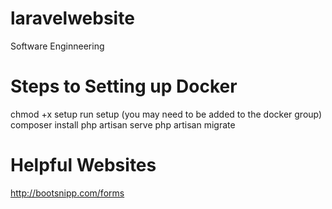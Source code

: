 # laravelwebsite
Software Enginneering

# Steps to Setting up Docker
chmod +x setup 
run setup (you may need to be added to the docker group)
composer install
php artisan serve
php artisan migrate

# Helpful Websites
http://bootsnipp.com/forms
